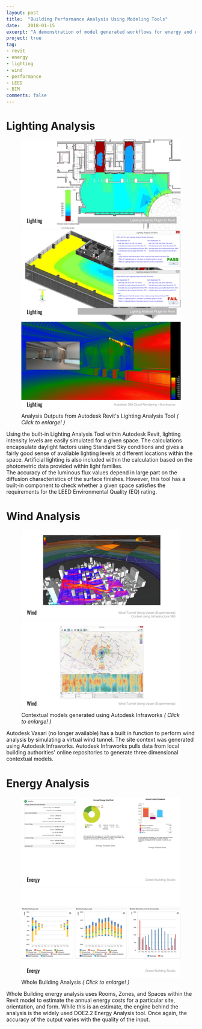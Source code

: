 ```yaml
---
layout: post
title:  "Building Performance Analysis Using Modeling Tools"
date:   2018-01-15
excerpt: "A demonstration of model generated workflows for energy and environmental analysis"
project: true
tag:
- revit 
- energy
- lighting
- wind
- performance
- LEED
- BIM
comments: false
---
```


# Lighting Analysis
<figure class="third">
<a href="/projects/20180117_environmental_analysis/img/01_lighting.png"><img src="/projects/20180117_environmental_analysis/img/01_lighting.png"></a>
<a href="/projects/20180117_environmental_analysis/img/02_lighting.png"><img src="/projects/20180117_environmental_analysis/img/02_lighting.png"></a>
<a href="/projects/20180117_environmental_analysis/img/03_lighting.png"><img src="/projects/20180117_environmental_analysis/img/03_lighting.png"></a>
<figurecaption>Analysis Outputs from Autodesk Revit's Lighting Analysis Tool <i>( Click to enlarge! )</i></figurecaption>
</figure>
Using the built-in Lighting Analysis Tool within Autodesk Revit, lighting intensity levels are easily simulated for a given space. The calculations encapsulate daylight factors using Standard Sky conditions and gives a fairly good sense of available lighting levels at different locations within the space. Artificial lighting is also included within the calculation based on the photometric data provided within light families.
<br />
The accuracy of the luminous flux values depend in large part on the diffusion characteristics of the surface finishes. However, this tool has a built-in component to check whether a given space satisfies the requirements for the LEED Environmental Quality (EQ) rating.

# Wind Analysis
<figure class="half">
<a href="/projects/20180117_environmental_analysis/img/04_wind.png"><img src="/projects/20180117_environmental_analysis/img/04_wind.png"></a>
<a href="/projects/20180117_environmental_analysis/img/05_wind.png"><img src="/projects/20180117_environmental_analysis/img/05_wind.png"></a>
<figurecaption>Contextual models generated using Autodesk Infraworks <i>( Click to enlarge! )</i></figurecaption>
</figure>
Autodesk Vasari (no longer available) has a built in function to perform wind analysis by simulating a virtual wind tunnel. The site context was generated using Autodesk Infraworks. Autodesk Infraworks pulls data from local building authorities' online repositories to generate three dimensional contextual models.

# Energy Analysis
<figure class="half">
<a href="/projects/20180117_environmental_analysis/img/06_energy.png"><img src="/projects/20180117_environmental_analysis/img/06_energy.png"></a>
<a href="/projects/20180117_environmental_analysis/img/07_energy.png"><img src="/projects/20180117_environmental_analysis/img/07_energy.png"></a>
<figurecaption>Whole Building Analysis <i>( Click to enlarge! )</i></figurecaption>
</figure>
Whole Building energy analysis uses Rooms, Zones, and Spaces within the Revit model to estimate the annual energy costs for a particular site, orientation, and form. While this is an estimate, the engine behind the analysis is the widely used DOE2.2 Energy Analysis tool. Once again, the accuracy of the output varies with the quality of the input.
